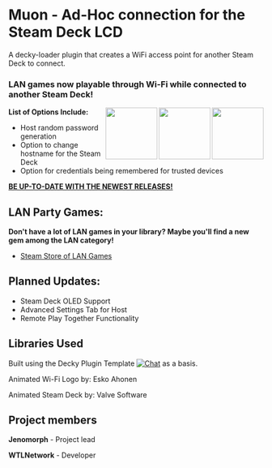 

# **Muon - Ad-Hoc connection for the Steam Deck LCD**

A decky-loader plugin that creates a WiFi access point for another Steam Deck to connect.

### __LAN games now playable through Wi-Fi while connected to another Steam Deck!__

<div align="left" valign="middle">
 <picture>
   <source media="(prefers-color-scheme: dark)" srcset="https://i.redd.it/09s8h9ccq73a1.gif">
   <img align="right" src="https://i.redd.it/09s8h9ccq73a1.gif" height="102px"/>
 </picture>

<div align="left" valign="middle">
 <picture>
   <source media="(prefers-color-scheme: white)" srcset="https://assets-v2.lottiefiles.com/a/c567b756-1150-11ee-954b-b32207c2d9a1/eF6XqaqeFx.gif">
   <img align="right" src="https://assets-v2.lottiefiles.com/a/c567b756-1150-11ee-954b-b32207c2d9a1/eF6XqaqeFx.gif" height="102px"/>
 </picture>
</a>
</a>
<div align="left" valign="middle">
 <picture>
   <source media="(prefers-color-scheme: dark)" srcset="https://i.redd.it/09s8h9ccq73a1.gif">
   <img align="right" src="https://i.redd.it/09s8h9ccq73a1.gif" height="102px"/>
 </picture>
</a>

**List of Options Include:**

* Host random password generation
* Option to change hostname for the Steam Deck
* Option for credentials being remembered for trusted devices

**[BE UP-TO-DATE WITH THE NEWEST RELEASES!](https://github.com/wtlnetwork/muon/releases)**





## LAN Party Games:
__Don't have a lot of LAN games in your library? Maybe you'll find a new gem among the LAN category!__



* [Steam Store of LAN Games](https://store.steampowered.com/category/multiplayer_lan/)

## Planned Updates:

* Steam Deck OLED Support
* Advanced Settings Tab for Host
* Remote Play Together Functionality




## Libraries Used
Built using the Decky Plugin Template [![Chat](https://img.shields.io/badge/chat-on%20discord-7289da.svg)](https://deckbrew.xyz/discord) as a basis.

Animated Wi-Fi Logo by: Esko Ahonen

Animated Steam Deck by: Valve Software


## Project members
**Jenomorph** - Project lead

**WTLNetwork** - Developer
